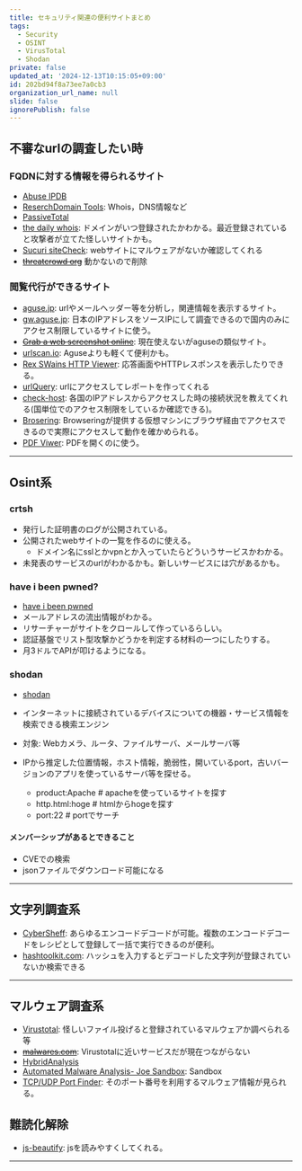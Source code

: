 ```yaml
---
title: セキュリティ関連の便利サイトまとめ
tags:
  - Security
  - OSINT
  - VirusTotal
  - Shodan
private: false
updated_at: '2024-12-13T10:15:05+09:00'
id: 202bd94f8a73ee7a0cb3
organization_url_name: null
slide: false
ignorePublish: false
---
```

## 不審なurlの調査したい時

### FQDNに対する情報を得られるサイト

- [Abuse IPDB](https://www.abuseipdb.com/)
- [ReserchDomain Tools](https://www.domaintools.com/): Whois，DNS情報など
- [PassiveTotal](https://community.riskiq.com/registration)
- [the daily whois](https://dailywhois.com/): ドメインがいつ登録されたかわかる。最近登録されていると攻撃者が立てた怪しいサイトかも。
- [Sucuri siteCheck](https://sitecheck.sucuri.net/): webサイトにマルウェアがないか確認してくれる
- ~~[threatcrowd org](https://www.threatcrowd.org/)~~ 動かないので削除

### 閲覧代行ができるサイト

- [aguse.jp](https://www.aguse.jp/): urlやメールヘッダー等を分析し，関連情報を表示するサイト。
- [gw.aguse.jp](https://gw.aguse.jp/): 日本のIPアドレスをソースIPにして調査できるので国内のみにアクセス制限しているサイトに使う。
- ~~[Grab a web screenshot online](https://shrinktheweb.com/)~~: 現在使えないがaguseの類似サイト。
- [urlscan.io](https://urlscan.io/): Aguseよりも軽くて便利かも。
- [Rex SWains HTTP Viewer](https://www.rexswain.com/httpview.html): 応答画面やHTTPレスポンスを表示したりできる。
- [urlQuery](https://urlquery.net/): urlにアクセスしてレポートを作ってくれる
- [check-host](https://check-host.net/check-dns): 各国のIPアドレスからアクセスした時の接続状況を教えてくれる(国単位でのアクセス制限をしているか確認できる)。
- [Brosering](https://www.browserling.com/): Browseringが提供する仮想マシンにブラウザ経由でアクセスできるので実際にアクセスして動作を確かめられる。
- [PDF Viwer](https://www.pdfescape.com/open/): PDFを開くのに使う。

---

## Osint系

### crtsh

- 発行した証明書のログが公開されている。
- 公開されたwebサイトの一覧を作るのに使える。
  - ドメイン名にsslとかvpnとか入っていたらどういうサービスかわかる。
- 未発表のサービスのurlがわかるかも。新しいサービスには穴があるかも。

### have i been pwned?

- [have i been pwned](https://haveibeenpwned.com/)
- メールアドレスの流出情報がわかる。
- リサーチャーがサイトをクロールして作っているらしい。
- 認証基盤でリスト型攻撃かどうかを判定する材料の一つにしたりする。
- 月3ドルでAPIが叩けるようになる。

### shodan

- [shodan](https://www.shodan.io/)

- インターネットに接続されているデバイスについての機器・サービス情報を検索できる検索エンジン
- 対象: Webカメラ、ルータ、ファイルサーバ、メールサーバ等
- IPから推定した位置情報，ホスト情報，脆弱性，開いているport，古いバージョンのアプリを使っているサーバ等を探せる。
  - product:Apache # apacheを使っているサイトを探す
  - http.html:hoge # htmlからhogeを探す
  - port:22 # portでサーチ

#### メンバーシップがあるとできること

- CVEでの検索
- jsonファイルでダウンロード可能になる

---

## 文字列調査系

- [CyberSheff](https://gchq.github.io/CyberChef/): あらゆるエンコードデコードが可能。複数のエンコードデコードをレシピとして登録して一括で実行できるのが便利。
- [hashtoolkit.com](https://hashtoolkit.com/): ハッシュを入力するとデコードした文字列が登録されていないか検索できる

---

## マルウェア調査系

- [Virustotal](https://www.virustotal.com/gui/): 怪しいファイル投げると登録されているマルウェアか調べられる等
- ~~[malwares.com](https://www.malwares.com/)~~: Virustotalに近いサービスだが現在つながらない
- [HybridAnalysis](https://www.hybrid-analysis.com/)
- [Automated Malware Analysis- Joe Sandbox](https://www.joesandbox.com/#windows): Sandbox
- [TCP/UDP Port Finder](https://www.adminsub.net/tcp-udp-port-finder): そのポート番号を利用するマルウェア情報が見られる。

## 難読化解除

- [js-beautify](https://beautifier.io/): jsを読みやすくしてくれる。

---

